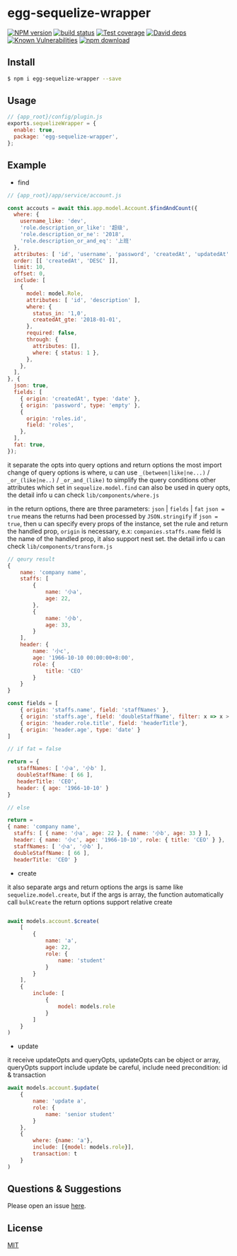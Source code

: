 # egg-sequelize-wrapper

[![NPM version][npm-image]][npm-url]
[![build status][travis-image]][travis-url]
[![Test coverage][codecov-image]][codecov-url]
[![David deps][david-image]][david-url]
[![Known Vulnerabilities][snyk-image]][snyk-url]
[![npm download][download-image]][download-url]

[npm-image]: https://img.shields.io/npm/v/egg-sequelize-wrapper.svg?style=flat-square
[npm-url]: https://npmjs.org/package/egg-sequelize-wrapper
[travis-image]: https://img.shields.io/travis/eggjs/egg-sequelize-wrapper.svg?style=flat-square
[travis-url]: https://travis-ci.org/eggjs/egg-sequelize-wrapper
[codecov-image]: https://img.shields.io/codecov/c/github/eggjs/egg-sequelize-wrapper.svg?style=flat-square
[codecov-url]: https://codecov.io/github/eggjs/egg-sequelize-wrapper?branch=master
[david-image]: https://img.shields.io/david/eggjs/egg-sequelize-wrapper.svg?style=flat-square
[david-url]: https://david-dm.org/eggjs/egg-sequelize-wrapper
[snyk-image]: https://snyk.io/test/npm/egg-sequelize-wrapper/badge.svg?style=flat-square
[snyk-url]: https://snyk.io/test/npm/egg-sequelize-wrapper
[download-image]: https://img.shields.io/npm/dm/egg-sequelize-wrapper.svg?style=flat-square
[download-url]: https://npmjs.org/package/egg-sequelize-wrapper

<!--
Description here.
-->

## Install

```bash
$ npm i egg-sequelize-wrapper --save
```

## Usage

```js
// {app_root}/config/plugin.js
exports.sequelizeWrapper = {
  enable: true,
  package: 'egg-sequelize-wrapper',
};
```

## Example

<!-- example here -->
* find

```js
// {app_root}/app/service/account.js

const accouts = await this.app.model.Account.$findAndCount({
  where: {
    username_like: 'dev',
    'role.description_or_like': '超级',
    'role.description_or_ne': '2018',
    'role.description_or_and_eq': '上班'
  },
  attributes: [ 'id', 'username', 'password', 'createdAt', 'updatedAt' ],
  order: [[ 'createdAt', 'DESC' ]],
  limit: 10,
  offset: 0,
  include: [
    {
      model: model.Role,
      attributes: [ 'id', 'description' ],
      where: {
        status_in: '1,0',
        createdAt_gte: '2018-01-01',
      },
      required: false,
      through: {
        attributes: [],
        where: { status: 1 },
      },
    },
  ],
}, {
  json: true,
  fields: [
    { origin: 'createdAt', type: 'date' },
    { origin: 'password', type: 'empty' },
    {
      origin: 'roles.id',
      field: 'roles',
    },
  ],
  fat: true,
});

```
it separate the opts into query options and return options
the most import change of query options is where, u can use `_(between|like|ne...)` / `_or_(like|ne..)` / `_or_and_(like)` to simplify the query conditions
other attributes which set in `sequelize.model.find` can also be used in query opts, the detail info u can check `lib/components/where.js`

in the return options, there are three parameters: `json` | `fields` | `fat`
`json = true` means the returns had been processed by `JSON.stringify`
if `json = true`, then u can specify every props of the instance, set the rule and return the handled prop, `origin` is necessary, e.x: `companies.staffs.name`
field is the name of the handled prop, it also support nest set. the detail info u can check `lib/components/transform.js`

```js
// qeury result
{
    name: 'company name',
    staffs: [
        {
            name: '小a',
            age: 22,
        },
        {
            name: '小b',
            age: 33,
        }
    ],
    header: {
        name: '小c',
        age: '1966-10-10 00:00:00+8:00',
        role: {
            title: 'CEO'
        }
    }
}

const fields = [
    { origin: 'staffs.name', field: 'staffNames' },
    { origin: 'staffs.age', field: 'doubleStaffName', filter: x => x > 30, translate: x => x * 2},
    { origin: 'header.role.title', field: 'headerTitle'},
    { origin: 'header.age', type: 'date' }
]

// if fat = false

return = { 
   staffNames: [ '小a', '小b' ],
   doubleStaffName: [ 66 ],
   headerTitle: 'CEO',
   header: { age: '1966-10-10' } 
}

// else

return = 
{ name: 'company name',
  staffs: [ { name: '小a', age: 22 }, { name: '小b', age: 33 } ],
  header: { name: '小c', age: '1966-10-10', role: { title: 'CEO' } },
  staffNames: [ '小a', '小b' ],
  doubleStaffName: [ 66 ],
  headerTitle: 'CEO' }

```

* create

it also separate args and return options
the args is same like `sequelize.model.create`, but if the args is array, the function automatically call `bulkCreate`
the return options support relative create

```js

await models.account.$create(
    [
        {
            name: 'a',
            age: 22,
            role: {
                name: 'student'
            }
        }
    ],
    {
        include: [
            {
                model: models.role
            }
        ]
    }
)
```

* update

it receive updateOpts and queryOpts, updateOpts can be object or array, queryOpts support include update
be careful, include need precondition: id & transaction

```js
await models.account.$update(
    {
        name: 'update a',
        role: {
            name: 'senior student'
        }
    },
    {
        where: {name: 'a'},
        include: [{model: models.role}],
        transaction: t
    }
)
```
## Questions & Suggestions

Please open an issue [here](https://github.com/eggjs/egg/issues).

## License

[MIT](LICENSE)
